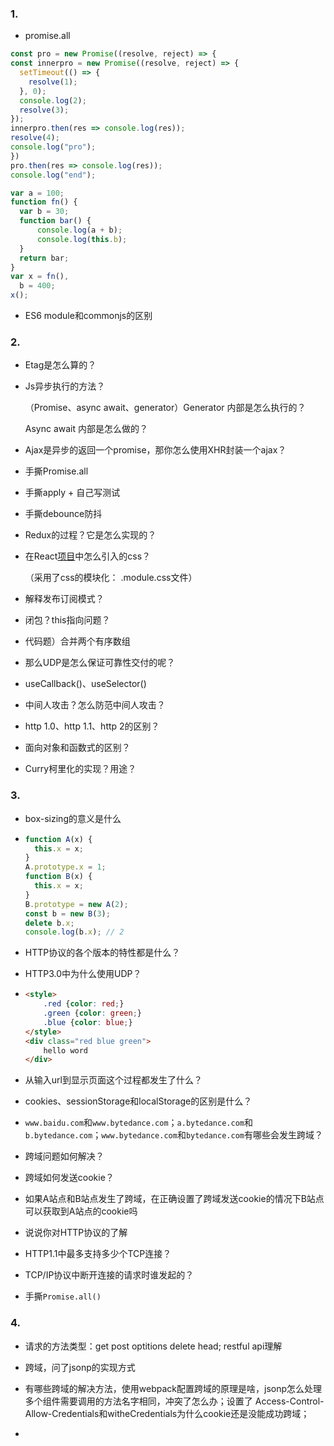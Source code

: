 ### 1.

- promise.all

```js
const pro = new Promise((resolve, reject) => {
const innerpro = new Promise((resolve, reject) => {
  setTimeout(() => {
    resolve(1);
  }, 0);
  console.log(2);
  resolve(3);
});
innerpro.then(res => console.log(res));
resolve(4);
console.log("pro");
})
pro.then(res => console.log(res));
console.log("end"); 
```

```js
var a = 100;
function fn() {
  var b = 30;
  function bar() {
      console.log(a + b);
      console.log(this.b);
  }
  return bar;
}
var x = fn(),
  b = 400;
x();
```

- ES6 module和commonjs的区别

### 2.

- Etag是怎么算的？

- Js异步执行的方法？

  （Promise、async await、generator）Generator 内部是怎么执行的？

  Async await 内部是怎么做的？

- Ajax是异步的返回一个promise，那你怎么使用XHR封装一个ajax？

- 手撕Promise.all 

- 手撕apply + 自己写测试 

- 手撕debounce防抖 

- Redux的过程？它是怎么实现的？ 

- 在React[项目]()中怎么引入的css？ 

   （采用了css的模块化： .module.css文件）

- 解释发布订阅模式？

- 闭包？this指向问题？

- 代码题）合并两个有序数组

- 那么UDP是怎么保证可靠性交付的呢？

- useCallback()、useSelector()

- 中间人攻击？怎么防范中间人攻击？

- http 1.0、http 1.1、http 2的区别？

- 面向对象和函数式的区别？

- Curry柯里化的实现？用途？

### 3.

- box-sizing的意义是什么

- ```js
  function A(x) {
    this.x = x;
  }
  A.prototype.x = 1;
  function B(x) {
    this.x = x;
  }
  B.prototype = new A(2);
  const b = new B(3);
  delete b.x;
  console.log(b.x); // 2
  ```

- HTTP协议的各个版本的特性都是什么？

- HTTP3.0中为什么使用UDP？

- ```html
  <style>
      .red {color: red;}
      .green {color: green;}
      .blue {color: blue;}
  </style>
  <div class="red blue green">
      hello word
  </div>
  ```

- 从输入url到显示页面这个过程都发生了什么？

- cookies、sessionStorage和localStorage的区别是什么？

- `www.baidu.com`和`www.bytedance.com`；`a.bytedance.com`和`b.bytedance.com`；`www.bytedance.com`和`bytedance.com`有哪些会发生跨域？

- 跨域问题如何解决？

- 跨域如何发送cookie？

- 如果A站点和B站点发生了跨域，在正确设置了跨域发送cookie的情况下B站点可以获取到A站点的cookie吗

- 说说你对HTTP协议的了解

- HTTP1.1中最多支持多少个TCP连接？

- TCP/IP协议中断开连接的请求时谁发起的？

- 手撕`Promise.all()`

### 4.

- 请求的方法类型：get post optitions delete head; restful api理解
- 跨域，问了jsonp的实现方式

- 有哪些跨域的解决方法，使用webpack配置跨域的原理是啥，jsonp怎么处理多个组件需要调用的方法名字相同，冲突了怎么办；设置了 Access-Control-Allow-Credentials和witheCredentials为什么cookie还是没能成功跨域；
- 